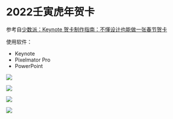 # 2022壬寅虎年贺卡

参考自[少数派：Keynote 贺卡制作指南：不懂设计也能做一张春节贺卡](https://sspai.com/post/71224)

使用软件：
* Keynote
* Pixelmator Pro
* PowerPoint

![](https://s2.loli.net/2022/01/30/M1ih654OKA8JdGQ.png)

![](https://s2.loli.net/2022/01/30/n8Qd4KqexbyCHXR.png)

![](https://s2.loli.net/2022/01/30/vWVICnJ4M6PGQbL.png)

![](https://s2.loli.net/2022/02/05/zPw6N2jX3otTcsO.png)